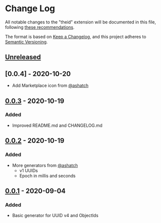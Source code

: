 # Change Log

All notable changes to the "theid" extension will be documented in this file, following [these recommendations](http://keepachangelog.com/).

The format is based on [Keep a Changelog](https://keepachangelog.com/en/1.0.0/),
and this project adheres to [Semantic Versioning](https://semver.org/spec/v2.0.0.html).

## [Unreleased]

## [0.0.4] - 2020-10-20

- Add Marketplace icon from [@ashatch](https://github.com/ashatch)

## [0.0.3] - 2020-10-19

### Added

- Improved README.md and CHANGELOG.md

## [0.0.2] - 2020-10-19

### Added

- More generators from [@ashatch](https://github.com/ashatch)
  + v1 UUIDs
  + Epoch in millis and seconds

## [0.0.1] - 2020-09-04

### Added

- Basic generator for UUID v4 and ObjectIds


[Unreleased]: https://github.com/olivierlacan/keep-a-changelog/compare/0.0.3...HEAD
[0.0.3]: https://github.com/petercoulton/theid/releases/tag/0.0.3
[0.0.2]: https://github.com/petercoulton/theid/releases/tag/0.0.2
[0.0.1]: https://github.com/petercoulton/theid/releases/tag/0.0.1
